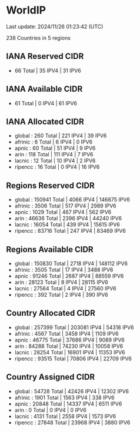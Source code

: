 # WorldIP

Last update: 2024/11/26 01:23:42 (UTC)

238 Countries in 5 regions

## IANA Reserved CIDR

- 66 Total | 35 IPV4 | 31 IPV6

## IANA Available CIDR

- 61 Total | 0 IPV4 | 61 IPV6

## IANA Allocated CIDR

- global : 260 Total | 221 IPV4 | 39 IPV6
- afrinic : 6 Total | 6 IPV4 | 0 IPV6
- apnic : 60 Total | 51 IPV4 | 9 IPV6
- arin : 118 Total | 111 IPV4 | 7 IPV6
- lacnic : 12 Total | 10 IPV4 | 2 IPV6
- ripencc : 16 Total | 0 IPV4 | 16 IPV6

## Regions Reserved CIDR

- global : 150941 Total | 4066 IPV4 | 146875 IPV6
- afrinic : 3506 Total | 517 IPV4 | 2989 IPV6
- apnic : 1029 Total | 467 IPV4 | 562 IPV6
- arin : 46636 Total | 2396 IPV4 | 44240 IPV6
- lacnic : 16054 Total | 439 IPV4 | 15615 IPV6
- ripencc : 83716 Total | 247 IPV4 | 83469 IPV6

## Regions Available CIDR

- global : 150830 Total | 2718 IPV4 | 148112 IPV6
- afrinic : 3505 Total | 17 IPV4 | 3488 IPV6
- apnic : 91246 Total | 2687 IPV4 | 88559 IPV6
- arin : 28123 Total | 8 IPV4 | 28115 IPV6
- lacnic : 27564 Total | 4 IPV4 | 27560 IPV6
- ripencc : 392 Total | 2 IPV4 | 390 IPV6

## Country Allocated CIDR

- global : 257399 Total | 203081 IPV4 | 54318 IPV6
- afrinic : 4567 Total | 3458 IPV4 | 1109 IPV6
- apnic : 46775 Total | 37686 IPV4 | 9089 IPV6
- arin : 84288 Total | 74230 IPV4 | 10058 IPV6
- lacnic : 28254 Total | 16901 IPV4 | 11353 IPV6
- ripencc : 93515 Total | 70806 IPV4 | 22709 IPV6

## Country Assigned CIDR

- global : 54728 Total | 42426 IPV4 | 12302 IPV6
- afrinic : 1901 Total | 1563 IPV4 | 338 IPV6
- apnic : 20848 Total | 14337 IPV4 | 6511 IPV6
- arin : 0 Total | 0 IPV4 | 0 IPV6
- lacnic : 4131 Total | 2558 IPV4 | 1573 IPV6
- ripencc : 27848 Total | 23968 IPV4 | 3880 IPV6
